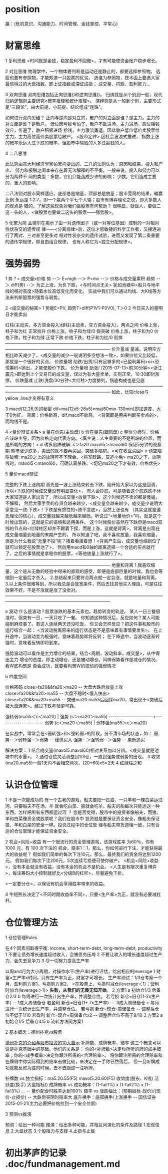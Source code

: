 # position

赢：(危机意识、沟通能力、时间管理、金钱掌控、平常心)

# 财富思维

1 复利思维
  <时间就是金钱，稳定盈利不回撤>，才有可能使资金账户稳步增长。

2 对比思维
  物理学中，一个物体要判断是运动还是静止的，都要选择参照物。
  选股也要有参照物，才能知道一只股票的优劣。
  选谁为参照物，技术面上要选大家最信得过的大盘指数，即上证指数或深证成指；
  成交量、抗跌、盈利能力...

3 双向思维
  双向思维包括正向思维()和逆向思维()。
  归纳就是从个别到一般，现代归纳逻辑则主要研究<概率推理和统计推理>。
  演绎则是从一般到个别，主要形式是“三段论”，由大前提、小前提、结论组成“连珠”。

  如何进行双向思维？
  正向与逆向是对立的，散户的对立面是谁？是主力。主力的对立面是谁？是散户。
  低位因亏钱亏怕了，散户不敢进场，主力进场，高位赚钱效应，传遍了，散户积极进场
  拾钱，主力激流勇退。因此散户低位低价卖股票给主力，主力高位高价卖股票给散户。
  <股市定律>
  因社会波浪式推进，
  指数上涨的概率永远大过下跌的概率，但股市中输钱的人多过赢钱的人。

4 二八思维

  此法则由意大利经济学家帕累托提出的。二八的法则认为：原因和结果、投入和产出、
  努力和报酬之间本来存在着无法解释的不平衡。一般来说，投入和努力可以分为两种不
  同的类型：多数，它们只能造成少许的影响； 少数，它们造成主要的、重大的影响。

  二八法则对股市同样适应，底部总是缩量，顶部总是放量；股市竞局的结果，输赢比例
  永远是 1:2:7，即一个赢两个平七个人输；股市有博弈理论之说，即大多数人的观点是
  错的。了解这些现象对我们做股票有何帮助？
  很明显，就做人，要做二这一头的人，<做股票也要做二这头的股票——强势股>。

5 化繁为简
  孟德尔在揭示了由一对遗传因子（或一对等位基因）控制的一对相对性状杂交的遗传规
  律——<分离规律>后，这位才思敏捷的科学工作者，又接连进行了两对、三对甚至更多对
  相对性状杂交的遗传试验，进而又发现了第二条重要的遗传学规律，即自由组合规律，
  也有人称它为<独立分配规律>。

# 强势弱势

1 势？= 成交量x价格
  势 --＞ E=mgh --＞ P=mv --＞ 价格与成交量乘积
  趋势 --＞ diff(势) --＞ 为正上涨，为负下跌，<与时间点无关>
  犹如池塘中<船只与地平线的相对高度>随着水位高低变化而变化。
  实战中我们可以通过均线、大K线等方法来判断股票的强势与弱势。 

2 <成交量的秘密>
  1 势能E=PV, 趋势T=diff(P1V1-P0V0), T＞0
  2 今日买入的量明日才能卖出

  红柱(主动买，多方资金投入)绿柱(主动卖，空方资金投入)，两点之间
  价格上涨，柱子和为红    正常拉升
  价格上涨，柱子和为绿/0  假突破
  价格上涨，柱子和为0
  价格下跌，柱子和为绿    正常下跌
  价格下跌，柱子和为红/0  假摔
  ————————————————————————————————————————————————————————————
  价升量减  量减，说明空方相比昨天减少了，<成交量的减少一般说明多空想法一致>，如果价位又比较低，那就是一个很好的买点。
  价跌量增  助跌/出货/只有足够多的<已盈利筹码>or<恐慌筹码>抛出，才能使股价下跌。
  价升量增  助涨/    /2015-07-13<前30分钟><浙江震元>即达到上个交易日的成交量，误以为有大量卖单，实则正常，10:30即封涨停。
  价跌量减  止跌/洗盘/30分钟<大红柱>力度排列，锅底构成也是见底
  ————————————————————————————————————————————————————————————
  如此，比较close与yellow_line才变得有意义

3 macd(12,26,9)的秘密
  dif=ma(12x5-26x5)=ma(60min-130min)即加速度，大于0为好。
  背离：价格新高，dif,macd不新高。
  <背离即是用来判断买卖点的>，而均线不是。

4 <量价辩证关系>
  a 量在价先(主动盘)
  b 价在量先(跟风盘)
  c 整体分析时，价格应该站主导，因为价格走向代表方向。<真主说：人生重要的不是所站的位置，而是所朝的方向！>
  d 诱多陷阱破解: 
    c＞fa20
    mavol5＞mavol60
    保证5分钟的观察期
    熊市涨少跌多，卖出的就不要再买回，突破多陷阱。<可在收盘买回>
  e 诱空陷阱破解: 
    ma20之上的放阴可不予理会。<将军赶路，莫追小兔>
    ma20之下，放阴线时，mavol5＜mavol60，可确认真杀跌。<切记ma20之下才有效，价格优先>

5 量价macd辩证

  完整的下跌上涨周期
  首先是一波上涨结束转去下跌，刚开始大家以为这是回调，所以<下跌的时候成交量没有明显变化>，
  有人会抄底，可是随着这个底跌跌不休大家知道是人家出货了，所以成交量<放量下跌>，这个时候还不卖的都是傻逼，不解释，
  然后大家手里的存货会越来越少，<成交量会越来越少，成交量少说明大家意见一致:下跌>！下跌是有惯性的<跌不言底>，当然上涨也有
  （其实这就是道氏理论的核心），成交量就越来越低越来越低。听说过“<地量地价>”吗，就是这个时候出现的，这就是它的语境和适用条件。
  这个时候股价虽然在下跌但是macd双线的节点和<红绿柱区却并不跟着下探，而是上涨，这就是背离>，背离是出现在成交量缩量到地量的末期产生的，
  所以知道了吧，我不喜欢放量，我喜欢缩量，但是为什么我说“无量不投”呢？接着看接着想！<背离产生后，成交量也缩到位了就可以锁定在股票池了>，
  然后用macd和0轴的距离选择一个合适的买点就行了，之后的事情就是拿稳你的股票，<等他放量上涨就行了>。
  ————————————————————————————————————————————————————————————
  地量和背离
  1.我喜欢缩量，这个是从无数的经验中得来的直观的感受，即便是底部巨量的时候，我也会等缩到一定量后才杀入。
  2.总结起来只要符合两点就一定会涨，就是地量和背离。
  3.以上条件很难等到，所以我总是会放宽条件，然后去找其他买入理由，可是往往效果不好，不是不涨就是涨了没卖对。
  ————————————————————————————————————————————————————————————

a 波动
  什么是波动？股票涨跌的基本元素也。趋势转变的轨迹。
  某人一日三餐很准时，但突有一日，一天只吃了一餐。
  你知道这种情况后，反应如何？某人可能碰到麻烦事了。若这人连续两天还没吃饭，
  你又会怎样反应？把这件事和股市的运行结合一起：
  <当波动脱离原来的运行状态是不是意味着有事情要发生>。
  在上升途中，当波动变为极强时，意味着趋势即将反转；
  在下降途中，当波动逐渐转强时，意味着反转即将到来。

  强势波动可以看作是主力增仓的结果，结合<周期，波动斜率，成交量>，从中得出主力
  增仓的态度，即主动增仓，还是被动增仓。同样弱势看作是减仓的情况。看W底构筑是
  否会成功，就要看构筑W的波动的强弱情况

b 四度空间

  价格密码
  close>fa20&&fa20>ma20 -- 大盘大跌后放量上攻
  close>fa20&&fa20>ma55 -- 大盘不稳时<慢入快出>
  close>fa20&&ma20>ma55 -- 突破ma20.ma55后回踩ma20，常出现于<突破后被大盘连累>。经过下跌考验更可靠。

  强转弱(ma55＜c＜ma20) | 强势  (c＞ma20＞ma55)
  ----------------------+----------------------
  弱势  (c＜ma20＜ma55) | 弱转强(ma55＞c＞ma20)

  在实战中，常常会在<弱转强>和<强转弱>的阶段，分不清市场的状态，如：
  弱势--＞弱转强--＞弱势    --  谨慎买入
  强势--＞强转弱--＞强势    --  果断追买

  解决方案：
  1 结合成交量(mavol5.mavol60)相对关系加以分辨。<成交量就是池塘中的水量>。
  2 通过仓位灵活调整到1/3仓，一直到强势或弱势的出现。
  3 收敛(ma20,ma55)一般1天内不会相交两次。(20+60)x5=2天
  4 红绿柱之和

# 认识仓位管理

1 不是一次能成功的
  有一个古老的游戏，船夫要把一匹狼、一只羊和一棵白菜运过河。只要船夫不在场，羊
  就会吃白菜、狼就会吃羊。船夫的船每次只能运送一种东西。怎样把所有东西都运过河
  ？
  您是否觉得，股市中的投资者像船夫，而狼、羊和白菜像资金或股票呢？我们在股市中
  投资就是要保证资金安全，像船夫保证狼、羊和白菜的安全一样。投资过程中的仓位管
  理与船夫带货道理一致，只有合适的仓位管理才能保证资金安全。

2 机会=风险+收益
  有一个很流行的资金管理游戏，该游戏胜率 为60％，你有 1000 元，有 100 次下注的
  机会，赔率1：1，那么，你如何进行下注，才能获得最大的收益呢？
  假如我们简单的每次下注10元，那么，最终我们的资金将达到1200元。
  假如我们每次下注200元，5次连续亏损便可使你破产。
  <机会=风险+收益>，没有本金就没有收益，没有本金的机会不是机会。
  <人生是有限次重复博弈>，每注筹码大小控制就好比<分级B的杠杆>，尽量避免下折。

  <一定要分仓>，以保证有机会享用胜率带来的收益。

4 牛短熊长决定了<不同时期收益率不同>，只要<生产率>为正，就没有必要减杠杆。

# 仓位管理方法

1 仓位管理Rules

  在4个因素间取得平衡: income, short-term-debt, long-term-debt, productivity
  1 不要让债务增长速度超过收入，会被债务压垮
  2 不要让收入的增长速度超过生产力，会失去竞争力
  3 尽一切努力提高生产率

  以周and月为大小周期，对操作水平(生产率)进行评估，给出相应的leverage
  1 财富=生产率x时间。只有生产率为正，财富才可增长。
    生产率测试：1/3仓考察一个月，盈利则方案1。亏损则方案2。
    <在股票上，亏损时减仓(leverage＜1)；营利时加仓(leverage＞1)>
    **失败，从我们的无畏无知开始**。
  2 方案1
    a 初始仓1/3 后备仓2/3
    b 每周进行一次统计出生产率，并调整仓位。
      若亏损 新仓=旧仓(1-2x生产率)            -- 1成入周储备仓
      若盈利 新仓=旧仓(1+.7x生产率)           -- .3成入周储备仓
    c 每月进行一次统计出生产率，并调整仓位。
      若亏损 新仓=现仓-周储备仓               -- 调整后仓位不低于1/10
      若盈利 新仓=现仓+周储备仓x2             -- 调整后仓位不高于8/10
  3 方案2
    a 初始仓1/5 后备仓4/5
    b 流转方法同方案1

2 基本概念：德州扑克vs股票

  [德州扑克的介绍与股市投资的10大启示](http://blog.sina.com.cn/s/blog_66fe80610102fhjp.html)
  补牌数、成牌概率、赔率
  这三个概念可以说是扑克基础中的基础。他们的关系是：
  你的<补牌数>决定你所听的牌的成手概率；你的<成手概率>决定你跟注所需的<合理赔率>。
  将你跟注所需的合理赔率和在牌局中你实际得到的赔率去做比较，来决定在一手你已然落后，
  但一旦听牌成功就能反败为胜的时候，去不去跟这一注听牌。

  补牌数    vs  独立指标：ma5.20.55(F5) mavol5.20.60(F5) 
                          收敛度(股东、K线) 活跃度(换手) 大盘指标()
  成牌概率  vs  成功概率：(1-fail1%) x (1-fail2%) x (1-fail3%) ...                -- 量价配合时胜率达到100%
  赔率      vs  涨跌幅比：(预期目标-现价)/(现价-止损价)                           -- 大跌后买阴时赔率大
                底升换手：底部换手/上涨换手                                       -- 国信证券2015-01-21(主力必要把价格拉到一个安全位置)

3 预测vs推演

  预测：给出一种可能
  推演：给出多种可能，并相互间演化的条件及路径
  1.宏观信息
  2.大盘状态
  3.个股阻力与支撑
  4.止损与止赢

# 初出茅庐的记录 .doc/fundmanagement.md
